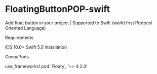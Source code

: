 # FloatingButtonPOP-swift
Add float button in your project | Supported to Swift (world first Protocol Oriented Language)


Requirements

iOS 10.0+
Swift 5.0
Installation

CocoaPods

use_frameworks!
pod 'Floaty', '~> 4.2.0'
